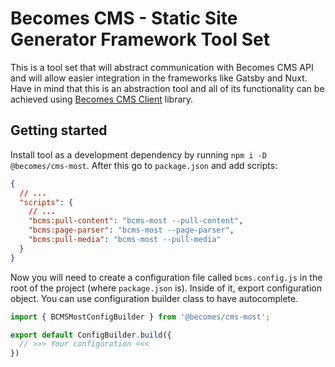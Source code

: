 # Becomes CMS - Static Site Generator Framework Tool Set

This is a tool set that will abstract communication with Becomes CMS API and will allow easier integration in the frameworks like Gatsby and Nuxt. Have in mind that this is an abstraction tool and all of its functionality can be achieved using [Becomes CMS Client](https://github.com/becomesco/cms-client) library.

## Getting started

Install tool as a development dependency by running `npm i -D @becomes/cms-most`.
After this go to `package.json` and add scripts:

```json
{
  // ...
  "scripts": {
    // ...
    "bcms:pull-content": "bcms-most --pull-content",
    "bcms:page-parser": "bcms-most --page-parser",
    "bcms:pull-media": "bcms-most --pull-media"
  }
}
```

Now you will need to create a configuration file called `bcms.config.js` in the root of the project (where `package.json` is). Inside of it, export configuration object. You can use configuration builder class to have autocomplete.

```js
import { BCMSMostConfigBuilder } from '@becomes/cms-most';

export default ConfigBuilder.build({
  // >>> Your configuration <<<
})
```